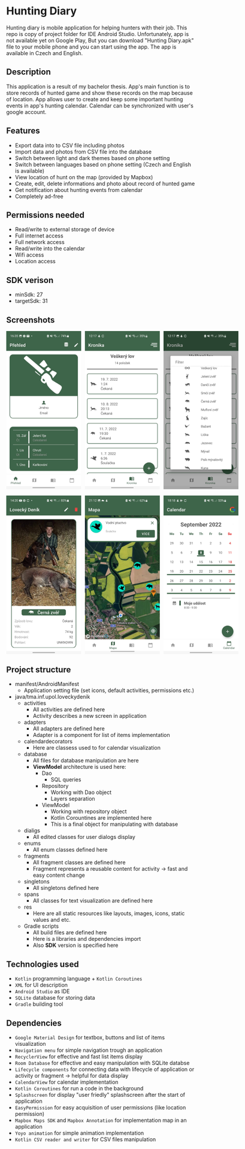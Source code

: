 # Hunting Diary
Hunting diary is mobile application for helping hunters with their job. This repo is copy of project folder for IDE Android Studio. Unfortunately, app is not available yet on Google Play, But you can download "Hunting Diary.apk" file to your mobile phone and you can start using the app. The app is available in Czech and English.

## Description
This application is a result of my bachelor thesis. App's main function is to store records of hunted game and show these records on the map because of   location. App allows user to create and keep some important hunting events in app's hunting calendar. Calendar can be synchronized with user's google  account.

## Features
 - Export data into to CSV file including photos
 - Import data and photos from CSV file into the database
 - Switch between light and dark themes based on phone setting
 - Switch between languages based on phone setting (Czech and English is available)
 - View location of hunt on the map (provided by Mapbox)
 - Create, edit, delete informations and photo about record of hunted game
 - Get notification about hunting events from calendar
 - Completely ad-free

## Permissions needed
- Read/write to external storage of device
- Full internet access
- Full network access
- Read/write into the calendar
- Wifi access
- Location access

## SDK verison
- minSdk: 27
- targetSdk: 31

## Screenshots
<div style="display: flex; flex-direction:row; gap:10px;">
    <img src="readme/homeScreenExample.jpg" width="200" alt="Home screen"/>
    <img src="readme/huntingChronicle.jpg" width="200">
    <img src="readme/animalEnums.jpg"  width="200">
   
</div>

<br>

<div style="display: flex; flex-direction:row; gap:10px;">
 <img src="readme/detailItemPart1.jpg" width="200">
    <img src="readme/detailAnimalMarker.jpg" width="200">
    <img src="readme/calendarExample.jpg"  width="200">
</div>

## Project structure
- manifest/AndroidManifest
    - Application setting file (set icons, default activities, permissions etc.)
- java/tma.inf.upol.loveckydenik
    - activities
        - All activities are defined here
        - Activity describes a new screen in application
    - adapters
        - All adapters are defined here
        - Adapter is a component for list of items implementation
    - calendardecorators
        - Here are classess used to for calendar visualization
    - database
        - All files for database manipulation are here
        - **ViewModel** architecture is used here:
            - Dao 
                - SQL queries
            - Repository
                - Working with Dao object
                - Layers separation
            - ViewModel
                - Working with repository object
                - Kotlin Corountines are implemented here
                - This is a final object for manipulating with database
    - dialigs
        - All edited classes for user dialogs display
    - enums
        - All enum classes defined here 
    - fragments
        - All fragment classes are defined here
        - Fragment represents a reusable content for activity -> fast and easy content change
    - singletons
        - All singletons defined here
    - spans
        - All classes for text visualization are defined here
    - res
        - Here are all static resources like layouts, images, icons, static values and etc.
    - Gradle scripts
        - All build files are defined here
        - Here is a libraries and dependencies import
        - Also **SDK** version is specified here

## Technologies used
- `Kotlin` programming language + `Kotlin Coroutines`
- `XML` for UI description
- `Android Studio` as IDE
- `SQLite` database for storing data
- `Gradle` building tool

## Dependencies
- `Google Material Design` for textbox, buttons and list of items visualization
- `Navigation menu` for simple navigation trough an application
- `RecyclerView` for effective and fast list items display 
- `Room Database` for effective and easy manipulation with SQLite databse
- `Lifecycle components` for connecting data with lifecycle of application or activity or fragment -> helpful for data display
- `CalendarView` for calendar implementation
- `Kotlin Coroutines` for run a code in the background
- `Splashscreen` for display "user friedly" splashscreen after the start of application
- `EasyPermission` for easy acquisition of user permissions (like location permission)
- `Mapbox Maps SDK` and `Mapbox Annotation` for implementation map in an application
- `Yoyo animation` for simple animation implementation
- `Kotlin CSV reader and writer` for CSV files manipulation 